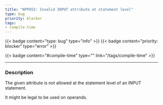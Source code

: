 ```yaml
---
title: "NPP052: Invalid INPUT attribute at statement level"
type: bug
priority: blocker
tags:
- compile-time 
---
```


{{< badge content="type: bug" type="info" >}}
{{< badge content="priority: blocker" type="error" >}}


{{< badge content="#compile-time" type="" link="/tags/compile-time" >}}

---

### Description
The given attribute is not allowed at the statement level of an INPUT statement.

It might be legal to be used on operands.

